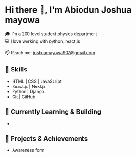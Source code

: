 # Hi there 👋, I'm Abiodun Joshua mayowa 

🎓 I’m a 200 level student physics department  
💻 I love working with python, react.js

📫 Reach me: joshuamayowa907@gmail.com

## 🚀 Skills
- HTML | CSS | JavaScript
- React.js | Next.js
- Python | Django
- Git | GitHub

## 🌱 Currently Learning & Building
- 
## 💼 Projects & Achievements
- Awareness form 



